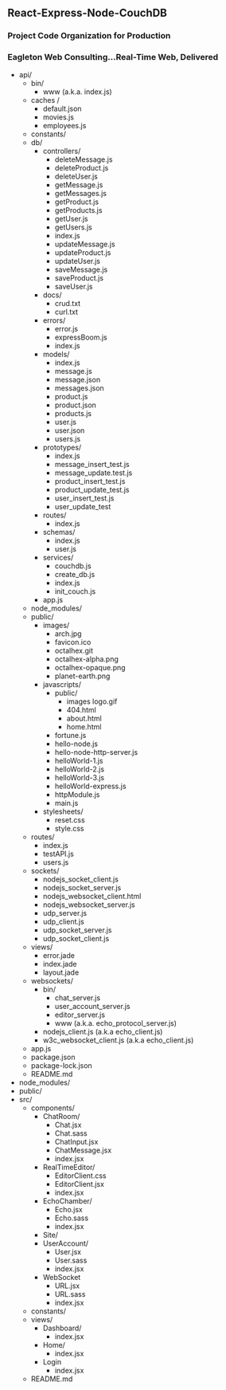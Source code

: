 ## React-Express-Node-CouchDB
### Project Code Organization for Production
### Eagleton Web Consulting...Real-Time Web, Delivered
- api/
  - bin/
    - www (a.k.a. index.js)
  - caches /
    - default.json
    - movies.js
    - employees.js
  - constants/
  - db/
    - controllers/
      - deleteMessage.js
      - deleteProduct.js
      - deleteUser.js
      - getMessage.js
      - getMessages.js
      - getProduct.js
      - getProducts.js
      - getUser.js
      - getUsers.js
      - index.js
      - updateMessage.js
      - updateProduct.js
      - updateUser.js
      - saveMessage.js
      - saveProduct.js
      - saveUser.js
    - docs/
      - crud.txt
      - curl.txt
    - errors/
      - error.js
      - expressBoom.js
      - index.js
    - models/
      - index.js
      - message.js
      - message.json
      - messages.json
      - product.js
      - product.json
      - products.js
      - user.js
      - user.json
      - users.js
    - prototypes/
      - index.js
      - message_insert_test.js
      - message_update.test.js
      - product_insert_test.js
      - product_update_test.js
      - user_insert_test.js
      - user_update_test
    - routes/
      - index.js
    - schemas/
      - index.js
      - user.js
    - services/
      - couchdb.js
      - create_db.js
      - index.js
      - init_couch.js
    - app.js
  - node_modules/
  - public/
    - images/
      - arch.jpg
      - favicon.ico
      - octalhex.git
      - octalhex-alpha.png
      - octalhex-opaque.png
      - planet-earth.png
    - javascripts/
      - public/
        - images
          logo.gif
        - 404.html
        - about.html
        - home.html
      - fortune.js
      - hello-node.js
      - hello-node-http-server.js
      - helloWorld-1.js
      - helloWorld-2.js
      - helloWorld-3.js
      - helloWorld-express.js
      - httpModule.js
      - main.js
    - stylesheets/
      - reset.css
      - style.css
  - routes/
    - index.js
    - testAPI.js
    - users.js
  - sockets/
    - nodejs_socket_client.js
    - nodejs_socket_server.js
    - nodejs_websocket_client.html    
    - nodejs_websocket_server.js
    - udp_server.js
    - udp_client.js
    - udp_socket_server.js
    - udp_socket_client.js
  - views/
    - error.jade
    - index.jade
    - layout.jade
  - websockets/
    - bin/  
      - chat_server.js
      - user_account_server.js
      - editor_server.js
      - www (a.k.a. echo_protocol_server.js)
    - nodejs_client.js (a.k.a echo_client.js)
    - w3c_websocket_client.js (a.k.a echo_client.js)
  - app.js
  - package.json
  - package-lock.json
  - README.md
- node_modules/
- public/
- src/
  - components/
    - ChatRoom/
      - Chat.jsx
      - Chat.sass
      - ChatInput.jsx
      - ChatMessage.jsx
      - index.jsx
    - RealTimeEditor/
      - EditorClient.css
      - EditorClient.jsx
      - index.jsx
    - EchoChamber/
      - Echo.jsx
      - Echo.sass
      - index.jsx
    - Site/
    - UserAccount/
      - User.jsx
      - User.sass
      - index.jsx
    - WebSocket
      - URL.jsx
      - URL.sass
      - index.jsx
   - constants/
  - views/
    - Dashboard/
      - index.jsx
    - Home/
      - index.jsx
    - Login
      - index.jsx
   - README.md
